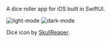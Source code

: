 A dice roller app for iOS built in SwiftUI.

![light-mode](https://github.com/Skelt3r/swift-ui-dice/assets/58678379/29af35f8-0867-44c5-976f-6196d7e43400)
![dark-mode](https://github.com/Skelt3r/swift-ui-dice/assets/58678379/da6948e7-6263-4124-8d35-d65e29847d12)

Dice icon by [SkullReaper](https://skullreaper.itch.io/dice-icons).
